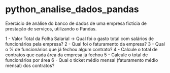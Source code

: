 # python_analise_dados_pandas
Exercício de análise do banco de dados de uma empresa fictícia de prestação de serviços, utilizando o Pandas.

1 - Valor Total da Folha Salarial -> Qual foi o gasto total com salários de funcionários pela empresa?
2 - Qual foi o faturamento da empresa?
3 - Qual o % de funcionários que já fechou algum contrato?
4 - Calcule o total de contratos que cada área da empresa já fechou
5 - Calcule o total de funcionários por área
6 - Qual o ticket médio mensal (faturamento médio mensal) dos contratos?
